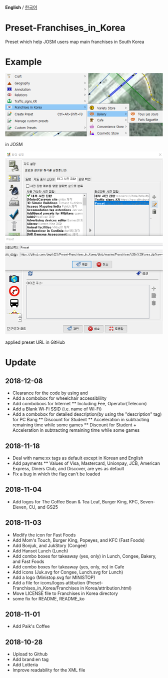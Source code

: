 ﻿**English** / [한국어](README_ko.md)

# Preset-Franchises_in_Korea
Preset which help JOSM users map main franchises in South Korea

# Example
![in JOSM](image/En.png)

in JOSM

![applied preset URL in GitHub](image/applyURL.png)

applied preset URL in GitHub

# Update
## 2018-12-08
* Clearance for the code by using <chunk> and <reference>
* Add a combobox for wheelchair accessiblility
* Add comboboxs for Internet
** Including Fee, Operator(Telecom)
* Add a Blank Wi-Fi SSID (i.e. name of Wi-Fi)
* Add a combobox for detailed description(by using the "description" tag) for PC Bang
** Discount for Student
** Acceleration in subtracting remaining time while some games
** Discount for Student + Acceleration in subtracting remaining time while some games

## 2018-11-18
* Deal with name:xx tags as default except in Korean and English
* Add payments
** Values of Visa, Mastercard, Unionpay, JCB, American Express, Diners Club, and Discover, are yes as default
* Fix a bug in which the flag can't be loaded

## 2018-11-04
* Add logos for The Coffee Bean & Tea Leaf, Burger King, KFC, Seven-Eleven, CU, and GS25

## 2018-11-03
* Modify the icon for Fast Foods
* Add Mom's Touch, Burger King, Popeyes, and KFC (Fast Foods)
* Add Bonjuk, and JukStory (Congee)
* Add Hansot Lunch (Lunch)
* Add combo boxes for takeaway (yes, only) in Lunch, Congee, Bakery, and Fast Foods
* Add combo boxes for takeaway (yes, only, no) in Cafe
* Add icons (Juk.svg for Congee, Lunch.svg for Lunch)
* Add a logo (Ministop.svg for MINISTOP)
* Add a file for icons/logos attibution (Preset-Franchises_in_Korea/Franchises in Korea/attribution.html)
* Move LICENSE file to Franchises in Korea directory
* some fix for README, README_ko

## 2018-11-01
* Add Paik's Coffee

## 2018-10-28
* Upload to Github
* Add brand:en tag
* Add Lotteria
* Improve readability for the XML file
